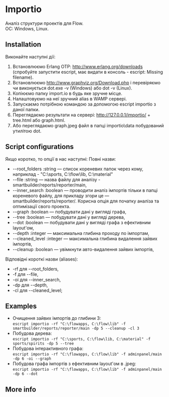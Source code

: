 # Importio
Аналіз структури проектів для Flow.<br>
ОС: Windows, Linux.

## Installation
Виконайте наступні дії:
1. Встановлюємо Erlang OTP: http://www.erlang.org/downloads (спробуйте запустити escript, має видати в консоль - escript: Missing filename).
2. Встановлюємо http://www.graphviz.org/Download.php і перевіряємо чи виконується dot.exe -v (Windows) або dot -v (Linux).
2. Копіюємо папку import.io в будь яке зручне місце.
3. Налаштовуємо на неї зручний alias в WAMP сервері.
4. Запускаємо потрібною командою за допомогою escript importio з даної папки.
5. Переглядаємо результати на сервері:
  http://127.0.0.1/importio/ + tree.html або graph.html.
6. Або переглядаємо graph.jpeg файл в папці importio\data побудований утилітою dot.

## Script configurations

Якщо коротко, то опції в нас наступні:
Повні назви:
* --root_folders :string — список кореневих папок через кому, наприклад - "C:\sports, C:\flow\lib, C:\material"
* --file :string —  назва файлу для аналізу - smartbuilder/reports/reporter/main, 
* --inner_search :boolean — проводити аналіз імпортів тільки в папці кореневого файлу, для 	прикладу згори це — smartbuilder/reports/reporter/. Корисна опція для початку аналіза та оптимізації свого проекта.
* --graph :boolean — побудувати дані у вигляді графа,
* --tree :boolean — побудувати дані у вигляді дерева,
* --dot :boolean — побудувати дані у вигляді графа з ефективним layout'ом,
* --depth :integer — максимальна глибина проходу по імпортам,
* --cleaned_level :integer — максимальна глибина видалення зайвих імпортів,
* --cleanup :boolean — увімкнути авто-видалення зайвих імпортів,

Відповідні короткі назви (aliases):
* -rf для --root_folders,
* -f  для --file,
* -oi для --inner_search,
* -dp для --depth,
* -cl для --cleaned_level;

## Examples

* Очищення зайвих імпортів до глибини 3: <br>`escript importio -rf "C:\flowapps, C:\flow\lib" -f smartbuilder/reports/reporter/main -dp 5 --cleanup -cl 3`
* Побудова дерева: <br>`escript importio -rf "C:\sports, C:\flow\lib, C:\material" -f sports/spirits -dp 5 --tree`
* Побудова інтерактивного графа: <br>`escript importio -rf "C:\flowapps, C:\flow\lib" -f adminpanel/main -dp 6 -oi --graph`
* Побудова графа імпортів з ефективним layout'ом в .jpeg: <br>`escript importio -rf "C:\flowapps, C:\flow\lib" -f adminpanel/main -dp 6 --dot`

## More info
